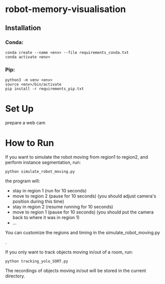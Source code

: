 # robot-memory-visualisation

## Installation
### Conda:
```
conda create --name <env> --file requirements_conda.txt
conda activate <env>
```

### Pip:
```
python3 -m venv <env>
source <env>/bin/activate
pip install -r requirements_pip.txt
```


# Set Up

prepare a web cam


# How to Run
If you want to simulate the robot moving from region1 to region2, and perform instance segmentation, run:
```
python simulate_robot_moving.py
```

the program will:

- stay in region 1 (run for 10 seconds)
- move to region 2 (pause for 10 seconds) (you should adjust camera's position during this time)
- stay in region 2 (resume running for 10 seconds)
- move to region 1 (pause for 10 seconds) (you should put the camera back to where it was in region 1)
- ...

You can customize the regions and timing in the simulate_robot_moving.py

.


If you only want to track objects moving in/out of a room, run:
```
python tracking_yolo_SORT.py
```

The recordings of objects moving in/out will be stored in the current directory.